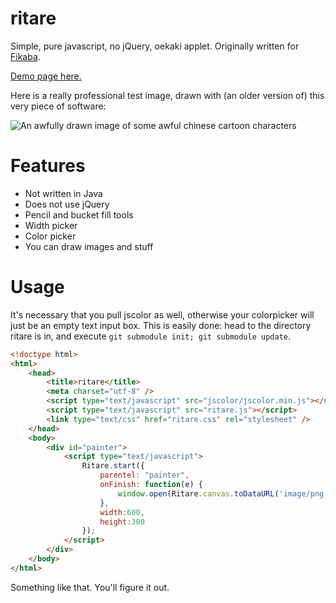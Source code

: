 # ritare
Simple, pure javascript, no jQuery, oekaki applet. Originally written for [Fikaba](https://github.com/knarka/fikaba).

[Demo page here.](https://knarka.github.io/ritare/)

Here is a really professional test image, drawn with (an older version of) this very piece of software:

![An awfully drawn image of some awful chinese cartoon characters](https://github.com/knarka/ritare/raw/master/screenshot.png "Yes, it's really bad, I know")

# Features
* Not written in Java
* Does not use jQuery
* Pencil and bucket fill tools
* Width picker
* Color picker
* You can draw images and stuff

# Usage
It's necessary that you pull jscolor as well, otherwise your colorpicker will just be an empty text input box. This is easily done: head to the directory ritare is in, and execute `git submodule init; git submodule update`.

```html
<!doctype html>
<html>
	<head>
		<title>ritare</title>
		<meta charset="utf-8" />
		<script type="text/javascript" src="jscolor/jscolor.min.js"></script>
		<script type="text/javascript" src="ritare.js"></script>
		<link type="text/css" href="ritare.css" rel="stylesheet" />
	</head>
	<body>
		<div id="painter">
			<script type="text/javascript">
				Ritare.start({
					parentel: "painter",
					onFinish: function(e) {
						window.open(Ritare.canvas.toDataURL('image/png'))
					},
					width:600,
					height:300
				});
			</script>
		</div>
	</body>
</html>
```

Something like that. You'll figure it out.
